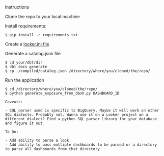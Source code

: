 Instructions

Clone the repo to your local machine

Install requirements:

```
$ pip install -r requirements.txt
```
Create a [looker.ini file](https://developers.looker.com/api/getting-started)

Generate a catalog.json file

```
$ cd your/dbt/dir
$ dbt docs generate
$ cp ./compiled/catalog.json /directory/where/you/cloned/the/repo/

```
Run the application

```
$ cd /directory/where/you/cloned/the/repo/
$ python generate_exposure_from_dash.py DASHBOARD_ID

Caveats:

- SQL parser used is specific to BigQuery. Maybe it will work on other SQL dialects. Probably not. Wanna use it on a Looker project on a different dialect? Find a python SQL parser library for your database and figure it out

To Do: 

- Add ability to parse a look
- Add ability to pass multiple dashboards to be parsed or a directory to parse all dashboards from that directory
